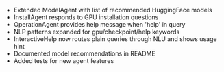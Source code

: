 - Extended ModelAgent with list of recommended HuggingFace models
- InstallAgent responds to GPU installation questions
- OperationAgent provides help message when 'help' in query
- NLP patterns expanded for gpu/checkpoint/help keywords
- InteractiveHelp now routes plain queries through NLU and shows usage hint
- Documented model recommendations in README
- Added tests for new agent features
